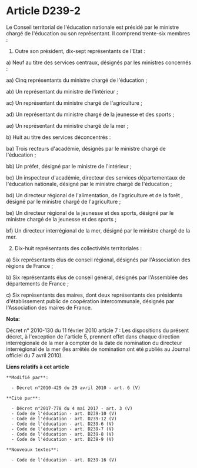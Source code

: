 # Article D239-2

Le Conseil territorial de l'éducation nationale est présidé par le ministre chargé de l'éducation ou son représentant. Il
comprend trente-six membres : 

1. Outre son président, dix-sept représentants de l'Etat : 

a) Neuf au titre des services centraux, désignés par les ministres concernés : 

aa) Cinq représentants du ministre chargé de l'éducation ; 

ab) Un représentant du ministre de l'intérieur ; 

ac) Un représentant du ministre chargé de l'agriculture ; 

ad) Un représentant du ministre chargé de la jeunesse et des sports ; 

ae) Un représentant du ministre chargé de la mer ; 

b) Huit au titre des services déconcentrés : 

ba) Trois recteurs d'académie, désignés par le ministre chargé de l'éducation ; 

bb) Un préfet, désigné par le ministre de l'intérieur ; 

bc) Un inspecteur d'académie, directeur des services départementaux de l'éducation nationale, désigné par le ministre chargé
de l'éducation ; 

bd) Un         directeur régional de l'alimentation, de l'agriculture et de la forêt , désigné par le ministre chargé de
l'agriculture ; 

be) Un directeur régional de la jeunesse et des sports, désigné par le ministre chargé de la jeunesse et des sports ; 

bf) Un directeur interrégional de la mer, désigné par le ministre chargé de la mer. 

2. Dix-huit représentants des collectivités territoriales : 

a) Six représentants élus de conseil régional, désignés par l'Association des régions de France ; 

b) Six représentants élus de conseil général, désignés par l'Assemblée des départements de France ; 

c) Six représentants des maires, dont deux représentants des présidents d'établissement public de coopération intercommunale,
désignés par l'Association des maires de France.

**Nota:**

Décret n° 2010-130 du 11 février 2010 article 7 : Les dispositions du présent décret, à l'exception de l'article 5, prennent
effet dans chaque direction interrégionale de la mer à compter de la date de nomination du directeur interrégional de la mer
(les arrêtés de nomination ont été publiés au Journal officiel du 7 avril 2010).

**Liens relatifs à cet article**

	**Modifié par**:

	  - Décret n°2010-429 du 29 avril 2010 - art. 6 (V)

	**Cité par**:

	  - Décret n°2017-778 du 4 mai 2017 - art. 3 (V)
	  - Code de l'éducation - art. D239-10 (V)
	  - Code de l'éducation - art. D239-12 (V)
	  - Code de l'éducation - art. D239-6 (V)
	  - Code de l'éducation - art. D239-7 (V)
	  - Code de l'éducation - art. D239-8 (V)
	  - Code de l'éducation - art. D239-9 (V)

	**Nouveaux textes**:

	  - Code de l'éducation - art. D239-16 (V)
